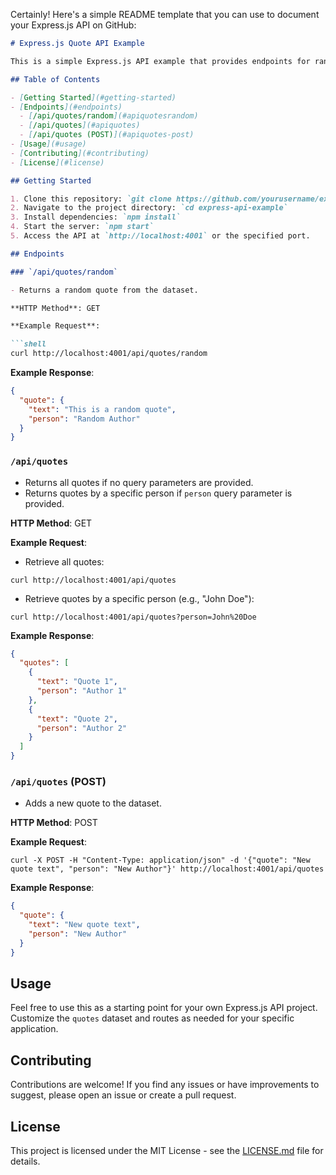 Certainly! Here's a simple README template that you can use to document your Express.js API on GitHub:

```markdown
# Express.js Quote API Example

This is a simple Express.js API example that provides endpoints for random quotes and adding/querying quotes.

## Table of Contents

- [Getting Started](#getting-started)
- [Endpoints](#endpoints)
  - [/api/quotes/random](#apiquotesrandom)
  - [/api/quotes](#apiquotes)
  - [/api/quotes (POST)](#apiquotes-post)
- [Usage](#usage)
- [Contributing](#contributing)
- [License](#license)

## Getting Started

1. Clone this repository: `git clone https://github.com/yourusername/express-api-example.git`
2. Navigate to the project directory: `cd express-api-example`
3. Install dependencies: `npm install`
4. Start the server: `npm start`
5. Access the API at `http://localhost:4001` or the specified port.

## Endpoints

### `/api/quotes/random`

- Returns a random quote from the dataset.

**HTTP Method**: GET

**Example Request**:

```shell
curl http://localhost:4001/api/quotes/random
```

**Example Response**:

```json
{
  "quote": {
    "text": "This is a random quote",
    "person": "Random Author"
  }
}
```

### `/api/quotes`

- Returns all quotes if no query parameters are provided.
- Returns quotes by a specific person if `person` query parameter is provided.

**HTTP Method**: GET

**Example Request**:

- Retrieve all quotes:
```shell
curl http://localhost:4001/api/quotes
```

- Retrieve quotes by a specific person (e.g., "John Doe"):
```shell
curl http://localhost:4001/api/quotes?person=John%20Doe
```

**Example Response**:

```json
{
  "quotes": [
    {
      "text": "Quote 1",
      "person": "Author 1"
    },
    {
      "text": "Quote 2",
      "person": "Author 2"
    }
  ]
}
```

### `/api/quotes` (POST)

- Adds a new quote to the dataset.

**HTTP Method**: POST

**Example Request**:

```shell
curl -X POST -H "Content-Type: application/json" -d '{"quote": "New quote text", "person": "New Author"}' http://localhost:4001/api/quotes
```

**Example Response**:

```json
{
  "quote": {
    "text": "New quote text",
    "person": "New Author"
  }
}
```

## Usage

Feel free to use this as a starting point for your own Express.js API project. Customize the `quotes` dataset and routes as needed for your specific application.

## Contributing

Contributions are welcome! If you find any issues or have improvements to suggest, please open an issue or create a pull request.

## License

This project is licensed under the MIT License - see the [LICENSE.md](LICENSE.md) file for details.
```

